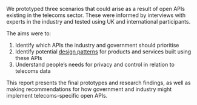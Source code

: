 We prototyped three scenarios that could arise as a result of open APIs existing in the telecoms sector. These were informed by interviews with experts in the industry and tested using UK and international participants.

The aims were to:

1. Identify which APIs the industry and government should prioritise
2. Identify potential [design patterns](https://catalogue.projectsbyif.com) for products and services built using these APIs
3. Understand people&rsquo;s needs for privacy and control in relation to telecoms data

This report presents the final prototypes and research findings, as well as  making recommendations for how government and industry might implement telecoms-specific open APIs.
